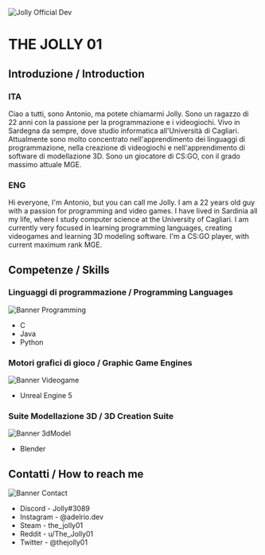 ![Jolly Official Dev](https://user-images.githubusercontent.com/86883141/219606053-1554dafb-cee8-42ba-a8f6-3cac254b3abc.gif)

# THE JOLLY 01

## Introduzione / Introduction
### ITA
Ciao a tutti, sono Antonio, ma potete chiamarmi Jolly. Sono un ragazzo di 22 anni con la passione per la programmazione e i videogiochi. Vivo in Sardegna da sempre, dove studio informatica all'Università di Cagliari. Attualmente sono molto concentrato nell'apprendimento dei linguaggi di programmazione, nella creazione di videogiochi e nell'apprendimento di software di modellazione 3D. Sono un giocatore di CS:GO, con il grado massimo attuale MGE.
### ENG
Hi everyone, I'm Antonio, but you can call me Jolly. I am a 22 years old guy with a passion for programming and video games. I have lived in Sardinia all my life, where I study computer science at the University of Cagliari. I am currently very focused in learning programming languages, creating videogames and learning 3D modeling software. I'm a CS:GO player, with current maximum rank MGE.

## Competenze / Skills

### Linguaggi di programmazione / Programming Languages
![Banner Programming](https://user-images.githubusercontent.com/86883141/219610760-c2f07526-658b-4f0b-98e2-9082e35ed963.png)

- C
- Java
- Python

### Motori grafici di gioco / Graphic Game Engines
![Banner Videogame](https://user-images.githubusercontent.com/86883141/219610732-3e0eb6b9-82e5-4d70-b683-ae0986984d43.png)

- Unreal Engine 5

### Suite Modellazione 3D / 3D Creation Suite
![Banner 3dModel](https://user-images.githubusercontent.com/86883141/219610772-110cdb27-10a4-4384-944c-e785b9eb8bce.png)

- Blender

## Contatti / How to reach me
![Banner Contact](https://user-images.githubusercontent.com/86883141/219644378-dcf1a241-3cb3-4424-8f24-0aa1bf6547a7.png)

- Discord - Jolly#3089
- Instagram - @adelrio.dev
- Steam - the_jolly01
- Reddit - u/The_Jolly01
- Twitter - @thejolly01
<!---
TheJolly01/TheJolly01 is a ✨ special ✨ repository because its `README.md` (this file) appears on your GitHub profile.
You can click the Preview link to take a look at your changes.
--->
